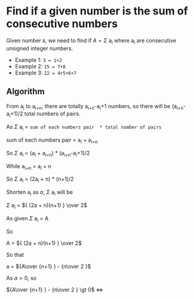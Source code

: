 # Find if a given number is the sum of consecutive numbers

Given number ``A``, we need to find if $A=\Sigma$ a<sub>i</sub> where a<sub>i</sub> are consecutive unsigned integer numbers.

* Example 1: ``3 = 1+2``
* Example 2: ``15 = 7+8``
* Example 3: ``22 = 4+5+6+7``

## Algorithm

From  a<sub>i</sub> to  a<sub>i+n</sub>, there are totally a<sub>i+n</sub>-a<sub>i</sub>+1 numbers, so there will be (a<sub>i+n</sub>-a<sub>i</sub>+1)/2 total numbers of pairs. 

As $\Sigma$ a<sub>i</sub> = ``sum of each numbers pair  * total number of pairs``

sum of each numbers pair = a<sub>i</sub> + a<sub>i+n</sub>

So $\Sigma$ a<sub>i</sub> = (a<sub>i</sub> + a<sub>i+n</sub>) * (a<sub>i+n</sub>-a<sub>i</sub>+1)/2

While a<sub>i+n</sub> = a<sub>i</sub> + n

So $\Sigma$ a<sub>i</sub> = (2a<sub>i</sub> + n) * (n+1)/2

Shorten a<sub>i</sub> as $a$, $\Sigma$ a<sub>i</sub> will be

$\Sigma$ a<sub>i</sub> = ${ (2a + n)(n+1) } \over 2$

As given $\Sigma$ a<sub>i</sub> = A

So 

A = ${ (2a + n)(n+1) } \over 2$

So that

a = ${A\over {n+1} } - {n\over 2 }$

As $a > 0$, so

${A\over {n+1} } - {n\over 2 } \gt 0$ ⇔
